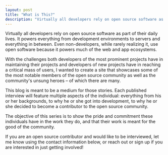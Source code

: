 ```yaml
---
layout: post
title: "What is This?"
description: "Virtually all developers rely on open source software as part of their daily lives."
---
```


Virtually all developers rely on open source software as part of their daily
lives. It powers everything from development environments to servers and
everything in between. Even non-developers, while rarely realizing it, use open
software because it powers much of the web and app ecosystems.

With the challenges both developers of the most prominent projects have in
maintaining their projects and developers of new projects have in reaching a
critical mass of users, I wanted to create a site that showcases some of the
most notable members of the open source community as well as the community's
unsung heroes – of which there are many.

This blog is meant to be a medium for those stories. Each published interview
will feature multiple aspects of the individual: everything from his or her
backgrounds, to why he or she got into development, to why he or she decided to
become a contributor to the open source community.

The objective of this series is to show the pride and commitment these
individuals have in the work they do, and that their work is meant for the good
of the community.

If you are an open source contributor and would like to be interviewed, let me
know using the contact information below, or reach out or sign up if you are
interested in just getting involved!
